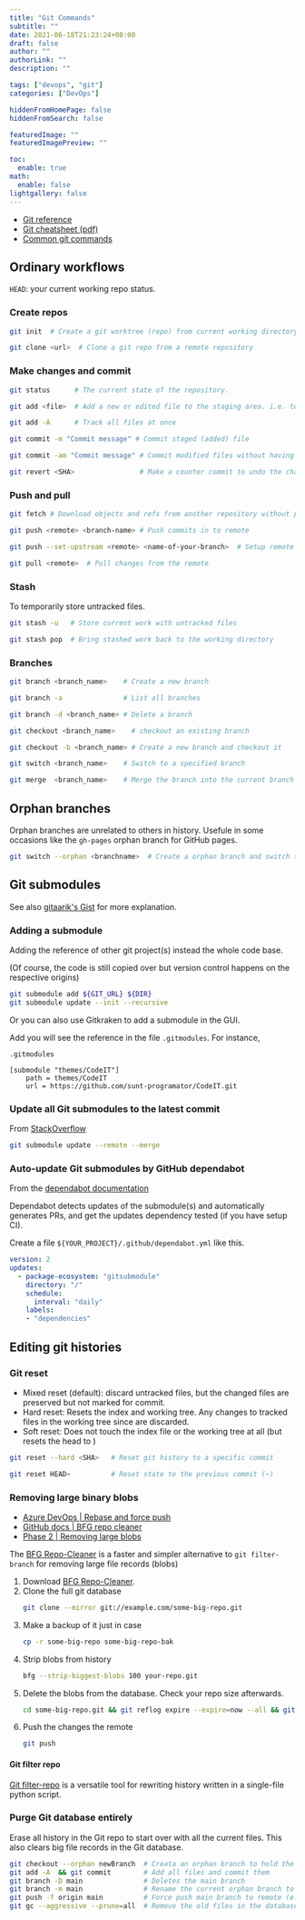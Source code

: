 ```yaml
---
title: "Git Commands"
subtitle: ""
date: 2021-06-18T21:23:24+08:00
draft: false
author: ""
authorLink: ""
description: ""

tags: ["devops", "git"]
categories: ["DevOps"]

hiddenFromHomePage: false
hiddenFromSearch: false

featuredImage: ""
featuredImagePreview: ""

toc:
  enable: true
math:
  enable: false
lightgallery: false
---
```


- [Git reference](https://git-scm.com/docs)
- [Git cheatsheet (pdf)](https://training.github.com/downloads/github-git-cheat-sheet.pdf)
- [Common git commands](http://guides.beanstalkapp.com/version-control/common-git-commands.html)

<!--more-->

## Ordinary workflows

`HEAD`: your current working repo status.

### Create repos

```bash
git init  # Create a git worktree (repo) from current working directory

git clone <url>  # Clone a git repo from a remote repository
```

### Make changes and commit

```bash
git status      # The current state of the repository.

git add <file>  # Add a new or edited file to the staging area. i.e. telling git to track this file

git add -A      # Track all files at once

git commit -m "Commit message" # Commit staged (added) file

git commit -am "Commit message" # Commit modified files without having to run git add beforehand

git revert <SHA>                # Make a counter commit to undo the changes. The tracked files will go back to the <SHA> commit.
```

### Push and pull

```bash
git fetch # Download objects and refs from another repository without pull in the changes

git push <remote> <branch-name> # Push commits in to remote

git push --set-upstream <remote> <name-of-your-branch>  # Setup remote url before push

git pull <remote>  # Pull changes from the remote
```

### Stash

To temporarily store untracked files.

```bash
git stash -u   # Store current work with untracked files

git stash pop  # Bring stashed work back to the working directory
```

### Branches

```bash
git branch <branch_name>    # Create a new branch

git branch -a               # List all branches

git branch -d <branch_name> # Delete a branch

git checkout <branch_name>    # checkout an existing branch

git checkout -b <branch_name> # Create a new branch and checkout it

git switch <branch_name>    # Switch to a specified branch

git merge  <branch_name>    # Merge the branch into the current branch
```

## Orphan branches

Orphan branches are unrelated to others in history. Usefule in some occasions like the `gh-pages` orphan branch for GitHub pages.

```bash
git switch --orphan <branchname>  # Create a orphan branch and switch to it
```

## Git submodules

See also [gitaarik's Gist](https://gist.github.com/gitaarik/8735255) for more explanation.

### Adding a submodule

Adding the reference of other git project(s) instead the whole code base.

(Of course, the code is still copied over but version control happens on the respective origins)

```bash
git submodule add ${GIT_URL} ${DIR}
git submodule update --init --recursive
```

Or you can also use Gitkraken to add a submodule in the GUI.

Add you will see the reference in the file `.gitmodules`. For instance,

`.gitmodules`
```
[submodule "themes/CodeIT"]
	path = themes/CodeIT
	url = https://github.com/sunt-programator/CodeIT.git
```

### Update all Git submodules to the latest commit

From [StackOverflow](https://stackoverflow.com/questions/5828324/update-git-submodule-to-latest-commit-on-origin/5828396#5828396)

```bash
git submodule update --remote --merge
```

### Auto-update Git submodules by GitHub dependabot

From the [dependabot documentation](https://docs.github.com/en/github/administering-a-repository/keeping-your-dependencies-updated-automatically)

Dependabot detects updates of the submodule(s) and automatically generates PRs, and get the updates dependency tested (if you have setup CI).

Create a file `${YOUR_PROJECT}/.github/dependabot.yml` like this.

```yml
version: 2
updates:
  - package-ecosystem: "gitsubmodule"
    directory: "/"
    schedule:
      interval: "daily"
    labels:
    - "dependencies"
```

## Editing git histories

### Git reset

- Mixed reset (default): discard untracked files, but the changed files are preserved but not marked for commit.
- Hard reset: Resets the index and working tree. Any changes to tracked files in the working tree since <commit> are discarded.
- Soft reset: Does not touch the index file or the working tree at all (but resets the head to <commit>)

```bash
git reset --hard <SHA>   # Reset git history to a specific commit

git reset HEAD~          # Reset state to the previous commit (~)
```

### Removing large binary blobs

- [Azure DevOps | Rebase and force push](https://docs.microsoft.com/en-us/azure/devops/repos/git/remove-binaries?view=azure-devops)
- [GitHub docs | BFG repo cleaner](https://docs.github.com/en/github/authenticating-to-github/removing-sensitive-data-from-a-repository)
- [Phase 2 | Removing large blobs](https://www.phase2technology.com/blog/removing-large-files-git-bfg)

The [BFG Repo-Cleaner](https://rtyley.github.io/bfg-repo-cleaner/) is a faster and simpler alternative to `git filter-branch` for removing large file records (blobs)

1. Download [BFG Repo-Cleaner](https://rtyley.github.io/bfg-repo-cleaner/#download).
2. Clone the full git database
   ```bash
   git clone --mirror git://example.com/some-big-repo.git
   ```
3. Make a backup of it just in case
   ```bash
   cp -r some-big-repo some-big-repo-bak
   ```
4. Strip blobs from history
   ```bash
   bfg --strip-biggest-blobs 100 your-repo.git
   ```
5. Delete the blobs from the database. Check your repo size afterwards.
   ```bash
   cd some-big-repo.git && git reflog expire --expire=now --all && git gc --prune=now --aggressive
   ```
6. Push the changes the remote
   ```bash
   git push
   ```

#### Git filter repo

[Git filter-repo](https://github.com/newren/git-filter-repo) is a versatile tool for rewriting history written in a single-file python script.

### Purge Git database entirely

Erase all history in the Git repo to start over with all the current files. This also clears big file records in the Git database.

```bash
git checkout --orphan newBranch  # Creata an orphan branch to hold the files
git add -A  && git commit        # Add all files and commit them
git branch -D main               # Deletes the main branch
git branch -m main               # Rename the current orphan branch to main
git push -f origin main          # Force push main branch to remote (e.g. github)
git gc --aggressive --prune=all  # Remove the old files in the database
```
